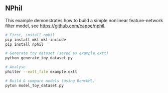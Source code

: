 ## NPhil

This example demonstrates how to build a simple nonlinear feature-network filter model, see https://github.com/capoe/nphil.

```bash
# First, install nphil
pip install mkl mkl-include
pip install nphil

# Generate toy dataset (saved as example.extt)
python generate_toy_dataset.py

# Analyse
philter --extt_file example.extt

# Build & compare models (using BenchML)
pyton model_toy_dataset.py
```
